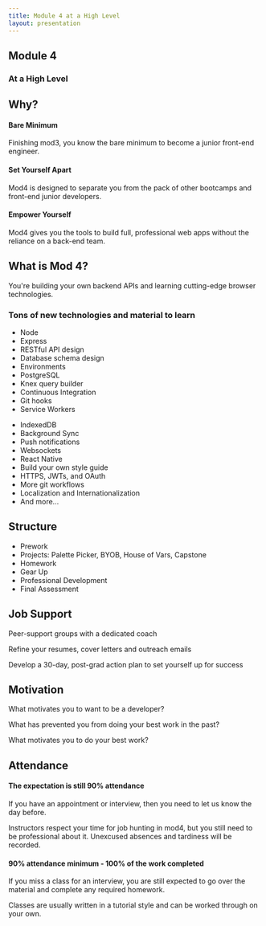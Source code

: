 ```yaml
---
title: Module 4 at a High Level
layout: presentation
---
```


<section>
  <h1>Module 4</h1>
  <h3>At a High Level</h3>
</section>

<section>
  <section>
    <h2>Why?</h2>
  </section>
  <section>
    <h4>Bare Minimum</h4>
    <p>Finishing mod3, you know the bare minimum to become a junior front-end engineer.</p>
  </section>
  <section>
    <h4>Set Yourself Apart</h4>
    <p>Mod4 is designed to separate you from the pack of other bootcamps and front-end junior developers.</p>
  </section>
  <section>
    <h4>Empower Yourself</h4>
    <p>Mod4 gives you the tools to build full, professional web apps without the reliance on a back-end team.</p>
  </section>
</section>

<section>
  <section>
    <h2>What is Mod 4?</h2>
  </section>
  <section>
    <p>You're building your own backend APIs and learning cutting-edge browser technologies.</p>
  </section>
  <section>
    <h3>Tons of new technologies and material to learn</h3>
    <ul>
      <li>Node</li>
      <li>Express</li>
      <li>RESTful API design</li>
      <li>Database schema design</li>
      <li>Environments</li>
      <li>PostgreSQL</li>
      <li>Knex query builder</li>
      <li>Continuous Integration</li>
      <li>Git hooks</li>
      <li>Service Workers</li>
    </ul>
  </section>
  <section>
    <ul>
      <li>IndexedDB</li>
      <li>Background Sync</li>
      <li>Push notifications</li>
      <li>Websockets</li>
      <li>React Native</li>
      <li>Build your own style guide</li>
      <li>HTTPS, JWTs, and OAuth</li>
      <li>More git workflows</li>
      <li>Localization and Internationalization</li>
      <li>And more...</li>
    </ul>
  </section>
</section>

<section>
  <section>
    <h2>Structure</h2>
  </section>
  <section>
    <ul>
      <li>Prework</li>
      <li>Projects: Palette Picker, BYOB, House of Vars, Capstone</li>
      <li>Homework</li>
      <li>Gear Up</li>
      <li>Professional Development</li>
      <li>Final Assessment</li>
    </ul>
  </section>
</section>

<section>
  <section>
    <h2>Job Support</h2>
  </section>
  <section>
    <p>Peer-support groups with a dedicated coach</p>
    <p>Refine your resumes, cover letters and outreach emails</p>
    <p>Develop a 30-day, post-grad action plan to set yourself up for success</p>
  </section>
</section>

<section>
  <section>
    <h2>Motivation</h2>
  </section>
  <section>
    <p>What motivates you to want to be a developer?</p>
    <p>What has prevented you from doing your best work in the past?</p>
    <p>What motivates you to do your best work?</p>
  </section>
</section>

<section>
  <section>
    <h2>Attendance</h2>
  </section>
  <section>
    <h4>The expectation is still 90% attendance</h4>
    <p>If you have an appointment or interview, then you need to let us know the day before.</p>
    <p>Instructors respect your time for job hunting in mod4, but you still need to be professional about it. Unexcused absences and tardiness will be recorded.</p>
  </section>
  <section>
    <h4>90% attendance minimum - 100% of the work completed</h4>
    <p>If you miss a class for an interview, you are still expected to go over the material and complete any required homework.</p>
    <p>Classes are usually written in a tutorial style and can be worked through on your own.</p>
  </section>
</section>
